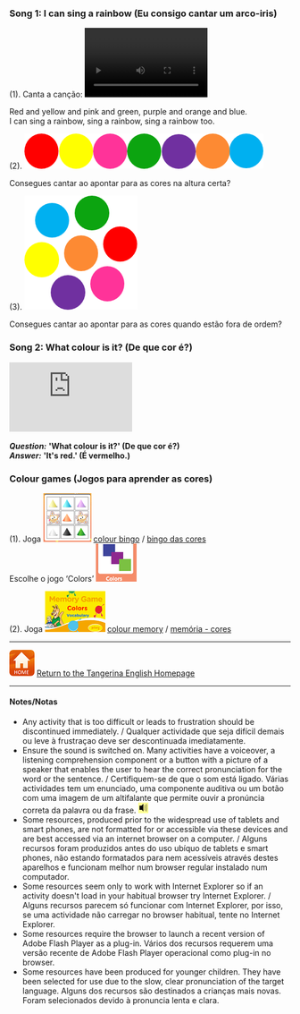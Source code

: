 ### Song 1: I can sing a rainbow (Eu consigo cantar um arco-iris)  

(1). Canta a canção: <video src="video/rainbow_colour_song_edited.mp4" width="220" height="124" controls preload></video>  

Red and yellow and pink and green, purple and orange and blue.  
I can sing a rainbow, sing a rainbow, sing a rainbow too.  

(2). ![colballtr](/images/colbbbc.png) 

Consegues cantar ao apontar para as cores na altura certa? 

(3). ![colmix](/images/colmix.png)

Consegues cantar ao apontar para as cores quando estão fora de ordem?  

### Song 2: What colour is it? (De que cor é?)

<iframe width="220" height="124" src="https://www.youtube.com/embed/YyFLBTTAbSE" frameborder="0" allow="accelerometer; autoplay; clipboard-write; encrypted-media; gyroscope; picture-in-picture" allowfullscreen></iframe>  

***Question:*** **'What colour is it?' (De que cor é?)**  
***Answer:*** **'It's red.' (É vermelho.)**  

### Colour games (Jogos para aprender as cores)

(1). Joga [![cobi](/images/cobi.PNG)](http://www.abcya.com/shapes_colors_bingo.htm) [colour bingo](http://www.abcya.com/shapes_colors_bingo.htm) / [bingo das cores](http://www.abcya.com/shapes_colors_bingo.htm)  
Escolhe o jogo ‘Colors’ ![cobi2](/images/cobi2.PNG)

(2). Joga [![meco](/images/meco.PNG)](https://www.eslgamesplus.com/colors-vocabulary-esl-memory-game/) [colour memory](https://www.eslgamesplus.com/colors-vocabulary-esl-memory-game/) / [memória - cores](https://www.eslgamesplus.com/colors-vocabulary-esl-memory-game/)  

***
[![home](/images/home.PNG)](https://tangerina-pt.github.io/English) [Return to the Tangerina English Homepage](https://tangerina-pt.github.io/English)

***

#### Notes/Notas
* Any activity that is too difficult or leads to frustration should be discontinued immediately. / Qualquer actividade que seja difícil demais ou leve à frustraçao deve ser descontinuada imediatamente.
* Ensure the sound is switched on. Many activities have a voiceover, a listening comprehension component or a button with a picture of a speaker that enables the user to hear the correct pronunciation for the word or the sentence. / Certifiquem-se de que o som está ligado. Várias actividades tem um enunciado, uma componente auditiva ou um botão com uma imagem de um altifalante que permite ouvir a pronúncia correta da palavra ou da frase. ![spkr2](/images/spkr2.PNG)
* Some resources, produced prior to the widespread use of tablets and smart phones, are not formatted for or accessible via these devices and are best accessed via an internet browser on a computer. / Alguns recursos foram produzidos antes do uso ubíquo de tablets e smart phones, não estando formatados para nem acessíveis através destes aparelhos e funcionam melhor num browser regular instalado num computador.
* Some resources seem only to work with Internet Explorer so if an activity doesn't load in your habitual browser try Internet Explorer. / Alguns recursos parecem só funcionar com Internet Explorer, por isso, se uma actividade não carregar no browser habitual, tente no Internet Explorer.
* Some resources require the browser to launch a recent version of Adobe Flash Player as a plug-in. Vários dos recursos requerem uma versão recente de Adobe Flash Player operacional como plug-in no browser.
* Some resources have been produced for younger children. They have been selected for use due to the slow, clear pronunciation of the target language. Alguns dos recursos são destinados a crianças mais novas. Foram selecionados devido à pronuncia lenta e clara.
